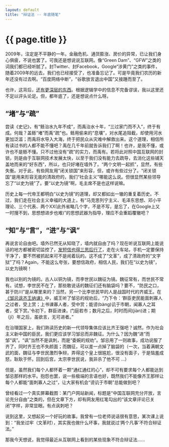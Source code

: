 ```yaml
---
layout: default
title: "辩证法 -- 年底随笔"
---
```


# {{ page.title }}



2009年，注定是不平静的一年。金融危机、通货膨涨、房价的异常，已让我们身心俱疲，不说也罢了。可我还是想说说互联网。像“Green Dam”、“GFW”之类的词我们都已经听腻了。封Twitter、封Facebook，Google“涉黄门”之类的事件，随着2009年的远去，我们也已经接受了，也准备忘记了。可是毕竟我们农历的新年还没有过去啊。“百度网络中断”，“谷歌放言退出中国”又接踵而至了。

也许，这背后，[还有更深层的东西](http://blog.sina.com.cn/s/blog_61e477a00100gey9.html)。根据逻辑学中的信息不完备谬误，我以这里还不足以评头论足。但，都年底了，还是想说点什么呀。

“堵”与“疏”
--------

尝读《史记》，有“鲧治水九年不成”，而禹治水十年，“三过家门而不入”，终于有成。何哉？盖鲧“堵”而禹“疏”也。鲧用偷来的“息壤”，对水尾追阻截，却使用河水更加泛滥；而禹将水导入大海，终于把民众从灾难中解救出来。这个道理，相信所有读过书的人都不能不懂吧？禹在几千年前就告诉我们了啊！也许，是我不懂，或许也不是鲧不懂。只不过他没有“疏”的实力，而禹有。若将此对照中国互联网的封锁，则是由于互联网技术发展太快，以至于我们没有能力去疏导，去消化这些铺天盖地而来的“好东西”，所以，也只好堵在墙外了。“两个文明一起抓”，显然，有些失衡。对于此，有些网友用“闭关锁国”来形容，但，或许有些过分了。“闭关锁国”是用来形容无能的清政府的，我们“社会主义”哪能这么说。但很显然某些领导忘了“以史为镜”了。要“以史为镜”啊，毛主席不是也这样说嘛。

历史上每一代帝王都明白“以史为镜”的道理，却又都如出一辙的重复着历史。不过，我们走在社会主义幸福的大道上，有“马克思列宁主义、毛泽东思想、邓小平理论、三个代表、两个XX(此外省略几个字，不是不写，是忘了，在Google上又一时搜不到，思想想进步也难)”的思想武器为指导，理应不会重蹈覆辙吧？

“知”与“言”，“进”与“讽”
--------

再说言论自由吧。墙外已然无从知晓了，墙内就自由了吗？现在听说互联网上能说话的地方都被密切监控了，[发短信也得三思后行了](http://blog.sina.com.cn/s/blog_4701280b0100glm8.html)，走在火车站，手机一定要保持干净了，要不然被抓起来可不是闹着玩的。这不成了“文革”，成了清政府的“文字狱”了吗？Again，不能这么夸张，要想信政府，相信人民，我们在“以史为镜”，以史为镜啊！

我也以别的为镜的。古人以铜为镜，而李世民以魏征为镜。魏征常有，而世民不常有。试想，李世民不在了，那些敢说话的魏征们还有脑袋吗？要不，“防民之口，甚于防川”是从哪里来的？当然，另一个比李世民早的人是战国时代的齐威王。在[《邹忌讽齐王纳谏》](http://baike.baidu.com/view/403425.htm)中，威王听了邹忌的规劝后，“乃下令：‘群臣吏民能面刺寡人之过者，受上赏；上书谏寡人者，受中赏；能谤(bàng)讥于市朝，闻寡人之耳者，受下赏。’令初下，群臣进谏，门庭若市；数月之后，时时而间(jiàn)进；期（jī）年之后，虽欲言，无可进者。”

在治理国家上，我们熟读历史的新一代领导集体应该比齐王强吧？诚然，作为社会主义新中国的臣民，我们更应该学习邹忌而非魏征。为什么？因为魏“进”而邹“讽”。“讽”当然不是讽刺，而是“委婉的规劝”。邹忌用了一则故事，成功说服了齐了，同时齐王也不失颜面；而魏征，可以差一点掉了脑袋的（一次，当着满朝文武的面，魏征与李世民激烈争辩，弄得这个皇上很尴尬，很没有面子，于是恼羞成怒，耿耿于怀。回到后宫，太宗李世民说，我非杀了他不可 ...）

但是，虽然我们每个人都怀着一颗“通红通红的心”，却不可有要求每个人都能达到邹忌那样的水平。抱怨也罢，说一些极端的言语也好，既然我们不能像齐王那样让每个人都能“面刺寡人之过”，让大家有机会“谤讥于市朝”总能做到吧？

曾经看过一个真实屏幕截图：某门户网站新闻，标题是“中国互联网充分开放，言论充分自由”之类的，但在文章下方，却有网友用红笔勾出的“该文章评论已关闭”字样，非常显眼。有点讽刺吧？

说到这里，又想起另一个好玩的故事。我曾有一位老师说话很有意思，某次课上说到：“我坐过牢（文革时），其实我也做什么坏事，我就说过‘两个凡事’不符合辩证法。”

那我今天想说，我觉得最近从互联网上看到的某些现象不符合辩证法......
